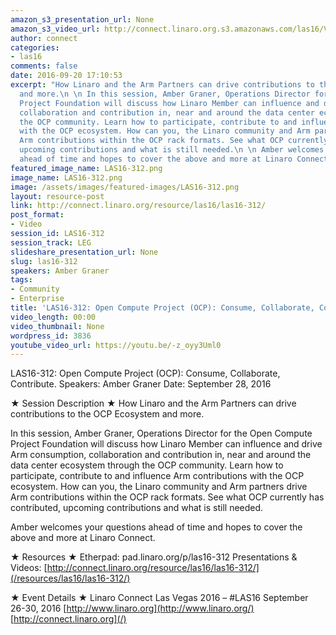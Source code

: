 ```yaml
---
amazon_s3_presentation_url: None
amazon_s3_video_url: http://connect.linaro.org.s3.amazonaws.com/las16/Videos/Wednesday/LAS16-312%20Open%20Compute%20Project%20%28OCP%29%20%20Consume%2C%20Collaborate%2C%20Contribute.mp4
author: connect
categories:
- las16
comments: false
date: 2016-09-20 17:10:53
excerpt: "How Linaro and the Arm Partners can drive contributions to the OCP Ecosystem
  and more.\n \n In this session, Amber Graner, Operations Director for the Open Compute
  Project Foundation will discuss how Linaro Member can influence and drive Arm consumption,
  collaboration and contribution in, near and around the data center ecosystem through
  the OCP community. Learn how to participate, contribute to and influence Arm contributions
  with the OCP ecosystem. How can you, the Linaro community and Arm partners drive
  Arm contributions within the OCP rack formats. See what OCP currently has contributed,
  upcoming contributions and what is still needed.\n \n Amber welcomes your questions
  ahead of time and hopes to cover the above and more at Linaro Connect."
featured_image_name: LAS16-312.png
image_name: LAS16-312.png
image: /assets/images/featured-images/LAS16-312.png
layout: resource-post
link: http://connect.linaro.org/resource/las16/las16-312/
post_format:
- Video
session_id: LAS16-312
session_track: LEG
slideshare_presentation_url: None
slug: las16-312
speakers: Amber Graner
tags:
- Community
- Enterprise
title: 'LAS16-312: Open Compute Project (OCP): Consume, Collaborate, Contribute.'
video_length: 00:00
video_thumbnail: None
wordpress_id: 3836
youtube_video_url: https://youtu.be/-z_oyy3Uml0
---
```


LAS16-312: Open Compute Project (OCP): Consume, Collaborate, Contribute.
Speakers: Amber Graner
Date: September 28, 2016

★ Session Description ★
How Linaro and the Arm Partners can drive contributions to the OCP Ecosystem and more.

In this session, Amber Graner, Operations Director for the Open Compute Project Foundation will discuss how Linaro Member can influence and drive Arm consumption, collaboration and contribution in, near and around the data center ecosystem through the OCP community. Learn how to participate, contribute to and influence Arm contributions with the OCP ecosystem. How can you, the Linaro community and Arm partners drive Arm contributions within the OCP rack formats. See what OCP currently has contributed, upcoming contributions and what is still needed.

Amber welcomes your questions ahead of time and hopes to cover the above and more at Linaro Connect.

★ Resources ★
Etherpad: pad.linaro.org/p/las16-312
Presentations & Videos: [http://connect.linaro.org/resource/las16/las16-312/](/resources/las16/las16-312/)

★ Event Details ★
Linaro Connect Las Vegas 2016 – #LAS16
September 26-30, 2016
[http://www.linaro.org](http://www.linaro.org/)
[http://connect.linaro.org](/)
